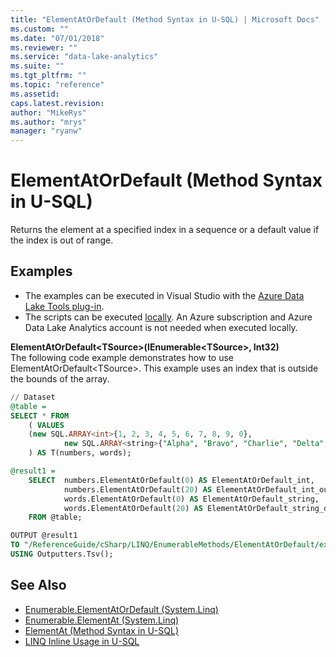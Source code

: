 ```yaml
---
title: "ElementAtOrDefault (Method Syntax in U-SQL) | Microsoft Docs"
ms.custom: ""
ms.date: "07/01/2018"
ms.reviewer: ""
ms.service: "data-lake-analytics"
ms.suite: ""
ms.tgt_pltfrm: ""
ms.topic: "reference"
ms.assetid: 
caps.latest.revision: 
author: "MikeRys"
ms.author: "mrys"
manager: "ryanw"
---
```


# ElementAtOrDefault (Method Syntax in U-SQL)
Returns the element at a specified index in a sequence or a default value if the index is out of range.

## Examples
- The examples can be executed in Visual Studio with the [Azure Data Lake Tools plug-in](https://www.microsoft.com/download/details.aspx?id=49504).  
- The scripts can be executed [locally](https://docs.microsoft.com/azure/data-lake-analytics/data-lake-analytics-data-lake-tools-get-started#run-u-sql-locally).  An Azure subscription and Azure Data Lake Analytics account is not needed when executed locally.

**ElementAtOrDefault\<TSource>(IEnumerable\<TSource>, Int32)**  
The following code example demonstrates how to use ElementAtOrDefault\<TSource>. 
This example uses an index that is outside the bounds of the array.
```sql
// Dataset
@table = 
SELECT * FROM 
    ( VALUES
    (new SQL.ARRAY<int>{1, 2, 3, 4, 5, 6, 7, 8, 9, 0}, 
            new SQL.ARRAY<string>{"Alpha", "Bravo", "Charlie", "Delta", "Echo"})
    ) AS T(numbers, words);

@result1 =
    SELECT  numbers.ElementAtOrDefault(0) AS ElementAtOrDefault_int,
            numbers.ElementAtOrDefault(20) AS ElementAtOrDefault_int_outOfBounds,
            words.ElementAtOrDefault(0) AS ElementAtOrDefault_string,
            words.ElementAtOrDefault(20) AS ElementAtOrDefault_string_outOfBounds
    FROM @table;

OUTPUT @result1
TO "/ReferenceGuide/cSharp/LINQ/EnumerableMethods/ElementAtOrDefault/example1.txt"
USING Outputters.Tsv();
```

## See Also
* [Enumerable.ElementAtOrDefault (System.Linq)](https://docs.microsoft.com/dotnet/api/system.linq.enumerable.elementatordefault)
* [Enumerable.ElementAt (System.Linq)](https://docs.microsoft.com/dotnet/api/system.linq.enumerable.elementat)
* [ElementAt (Method Syntax in U-SQL)](elementat-method-syntax-in-u-sql.md)
* [LINQ Inline Usage in U-SQL](linq-inline-usage-in-u-sql.md)  